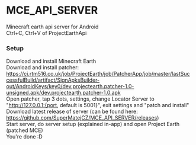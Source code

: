 # MCE_API_SERVER
Minecraft earth api server for Android  
Ctrl+C, Ctrl+V of ProjectEarthApi  
### Setup
Download and install Minecraft Earth  
Download and install patcher: https://ci.rtm516.co.uk/job/ProjectEarth/job/PatcherApp/job/master/lastSuccessfulBuild/artifact/SignApksBuilder-out/AndroidKeys/key0/dev.projectearth.patcher-1.0-unsigned.apk/dev.projectearth.patcher-1.0.apk  
Open patcher, tap 3 dots, settings, change Locator Server to "http://127.0.0.1:{port, default is 5001}", exit settings and "patch and install"  
Download latest release of server (can be found here: https://github.com/SuperMatejCZ/MCE_API_SERVER/releases)  
Start server, do server setup (explained in-app) and open Project Earth (patched MCE)  
You're done :D
